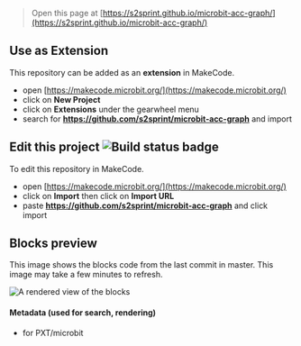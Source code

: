 
> Open this page at [https://s2sprint.github.io/microbit-acc-graph/](https://s2sprint.github.io/microbit-acc-graph/)

## Use as Extension

This repository can be added as an **extension** in MakeCode.

* open [https://makecode.microbit.org/](https://makecode.microbit.org/)
* click on **New Project**
* click on **Extensions** under the gearwheel menu
* search for **https://github.com/s2sprint/microbit-acc-graph** and import

## Edit this project ![Build status badge](https://github.com/s2sprint/microbit-acc-graph/workflows/MakeCode/badge.svg)

To edit this repository in MakeCode.

* open [https://makecode.microbit.org/](https://makecode.microbit.org/)
* click on **Import** then click on **Import URL**
* paste **https://github.com/s2sprint/microbit-acc-graph** and click import

## Blocks preview

This image shows the blocks code from the last commit in master.
This image may take a few minutes to refresh.

![A rendered view of the blocks](https://github.com/s2sprint/microbit-acc-graph/raw/master/.github/makecode/blocks.png)

#### Metadata (used for search, rendering)

* for PXT/microbit
<script src="https://makecode.com/gh-pages-embed.js"></script><script>makeCodeRender("{{ site.makecode.home_url }}", "{{ site.github.owner_name }}/{{ site.github.repository_name }}");</script>
